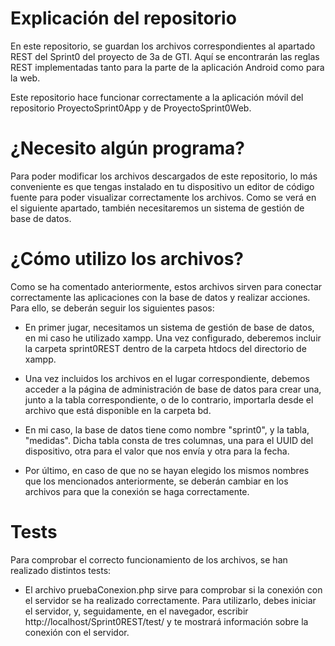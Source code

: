 # Explicación del repositorio
En este repositorio, se guardan los archivos correspondientes al apartado REST del Sprint0 del proyecto de 3a de GTI. Aquí se encontrarán las reglas REST implementadas tanto para la parte de la aplicación Android como para la web.

Este repositorio hace funcionar correctamente a la aplicación móvil del repositorio ProyectoSprint0App y de ProyectoSprint0Web.

# ¿Necesito algún programa?
Para poder modificar los archivos descargados de este repositorio, lo más conveniente es que tengas instalado en tu dispositivo un editor de código fuente para poder visualizar correctamente los archivos. Como se verá en el siguiente apartado, también necesitaremos un sistema de gestión de base de datos.

# ¿Cómo utilizo los archivos?
Como se ha comentado anteriormente, estos archivos sirven para conectar correctamente las aplicaciones con la base de datos y realizar acciones. Para ello, se deberán seguir los siguientes pasos:

* En primer jugar, necesitamos un sistema de gestión de base de datos, en mi caso he utilizado xampp. Una vez configurado, deberemos incluir la carpeta sprint0REST dentro de la carpeta htdocs del directorio de xampp.

* Una vez incluidos los archivos en el lugar correspondiente, debemos acceder a la página de administración de base de datos para crear una, junto a la tabla correspondiente, o de lo contrario, importarla desde el archivo que está disponible en la carpeta bd.

* En mi caso, la base de datos tiene como nombre "sprint0", y la tabla, "medidas". Dicha tabla consta de tres columnas, una para el UUID del dispositivo, otra para el valor que nos envía y otra para la fecha.

* Por último, en caso de que no se hayan elegido los mismos nombres que los mencionados anteriormente, se deberán cambiar en los archivos para que la conexión se haga correctamente.

# Tests
Para comprobar el correcto funcionamiento de los archivos, se han realizado distintos tests:
* El archivo pruebaConexion.php sirve para comprobar si la conexión con el servidor se ha realizado correctamente. Para utilizarlo, debes iniciar el servidor, y, seguidamente, en el navegador, escribir http://localhost/Sprint0REST/test/ y te mostrará información sobre la conexión con el servidor.
